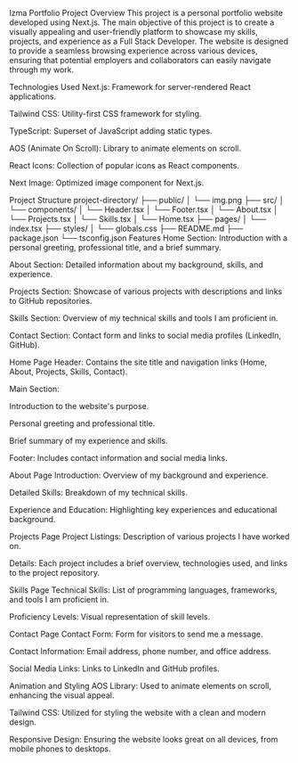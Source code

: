 Izma Portfolio
Project Overview
This project is a personal portfolio website developed using Next.js. The main objective of this project is to create a visually appealing and user-friendly platform to showcase my skills, projects, and experience as a Full Stack Developer. The website is designed to provide a seamless browsing experience across various devices, ensuring that potential employers and collaborators can easily navigate through my work.

Technologies Used
Next.js: Framework for server-rendered React applications.

Tailwind CSS: Utility-first CSS framework for styling.

TypeScript: Superset of JavaScript adding static types.

AOS (Animate On Scroll): Library to animate elements on scroll.

React Icons: Collection of popular icons as React components.

Next Image: Optimized image component for Next.js.

Project Structure
project-directory/
├── public/
│   └── img.png
├── src/
│   └── components/
│       └── Header.tsx
│       └── Footer.tsx
│       └── About.tsx
│       └── Projects.tsx
│       └── Skills.tsx
│       └── Home.tsx
├── pages/
│   └── index.tsx
├── styles/
│   └── globals.css
├── README.md
├── package.json
└── tsconfig.json
Features
Home Section: Introduction with a personal greeting, professional title, and a brief summary.

About Section: Detailed information about my background, skills, and experience.

Projects Section: Showcase of various projects with descriptions and links to GitHub repositories.

Skills Section: Overview of my technical skills and tools I am proficient in.

Contact Section: Contact form and links to social media profiles (LinkedIn, GitHub).

Home Page
Header: Contains the site title and navigation links (Home, About, Projects, Skills, Contact).

Main Section:

Introduction to the website's purpose.

Personal greeting and professional title.

Brief summary of my experience and skills.

Footer: Includes contact information and social media links.

About Page
Introduction: Overview of my background and experience.

Detailed Skills: Breakdown of my technical skills.

Experience and Education: Highlighting key experiences and educational background.

Projects Page
Project Listings: Description of various projects I have worked on.

Details: Each project includes a brief overview, technologies used, and links to the project repository.

Skills Page
Technical Skills: List of programming languages, frameworks, and tools I am proficient in.

Proficiency Levels: Visual representation of skill levels.

Contact Page
Contact Form: Form for visitors to send me a message.

Contact Information: Email address, phone number, and office address.

Social Media Links: Links to LinkedIn and GitHub profiles.

Animation and Styling
AOS Library: Used to animate elements on scroll, enhancing the visual appeal.

Tailwind CSS: Utilized for styling the website with a clean and modern design.

Responsive Design: Ensuring the website looks great on all devices, from mobile phones to desktops.
